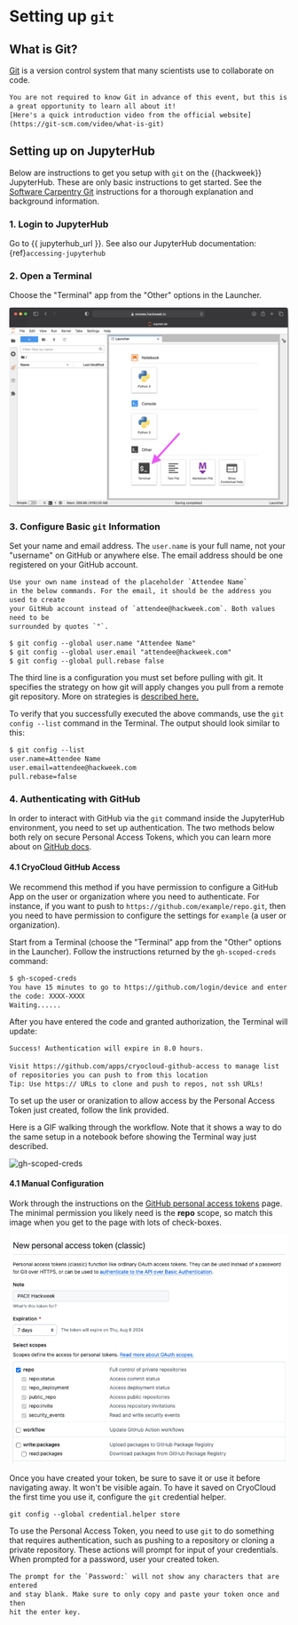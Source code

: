# Setting up `git`

## What is Git?

[Git](https://git-scm.com/) is a version control system that many scientists use
to collaborate on code.

```{note}
You are not required to know Git in advance of this event, but this is a great opportunity to learn all about it!
[Here's a quick introduction video from the official website](https://git-scm.com/video/what-is-git)
```

## Setting up on JupyterHub

Below are instructions to get you setup with `git` on the {{hackweek}}
JupyterHub. These are only basic instructions to get started. See the
[Software Carpentry Git](https://swcarpentry.github.io/git-novice/index.html)
instructions for a thorough explanation and background information.

### 1. Login to JupyterHub

Go to {{ jupyterhub_url }}. See also our JupyterHub documentation: {ref}`accessing-jupyterhub`

### 2. Open a Terminal

Choose the "Terminal" app from the "Other" options in the Launcher.

![jupyterlab](../img/jupyter-terminal.png)

### 3. Configure Basic `git` Information

Set your name and email address. The `user.name` is your full name, not your "username"
on GitHub or anywhere else. The email address should be one registered on your GitHub account.

```{attention}
Use your own name instead of the placeholder `Attendee Name`
in the below commands. For the email, it should be the address you used to create
your GitHub account instead of `attendee@hackweek.com`. Both values need to be
surrounded by quotes `"`.
```

```shell
$ git config --global user.name "Attendee Name"
$ git config --global user.email "attendee@hackweek.com"
$ git config --global pull.rebase false
```

The third line is a configuration you must set before pulling with git. It specifies
the strategy on how git will apply changes you pull from a remote git repository.
More on strategies is [described here.](http://git-scm.com/book/en/v2/Git-Branching-Rebasing)

To verify that you successfully executed the above commands, use the `git config --list` command
in the Terminal. The output should look similar to this:
```shell
$ git config --list
user.name=Attendee Name
user.email=attendee@hackweek.com
pull.rebase=false
```

### 4. Authenticating with GitHub

In order to interact with GitHub via the `git` command inside the JupyterHub environment,
you need to set up authentication. The two methods below both rely on secure
Personal Access Tokens, which you can learn more about on [GitHub docs][gh-docs].

[gh-docs]:https://docs.github.com/en/authentication/keeping-your-account-and-data-secure/managing-your-personal-access-tokens

#### 4.1 CryoCloud GitHub Access

We recommend this method if you have permission to configure a GitHub App on the user or organization where you
need to authenticate. For instance, if you want to push to `https://github.com/example/repo.git`, then you need to have
permission to configure the settings for `example` (a user or organization).

Start from a Terminal (choose the "Terminal" app from the "Other" options in the Launcher). Follow
the instructions returned by the `gh-scoped-creds` command:

```shell
$ gh-scoped-creds 
You have 15 minutes to go to https://github.com/login/device and enter the code: XXXX-XXXX
Waiting......
```

After you have entered the code and granted authorization, the Terminal will update:

```shell
Success! Authentication will expire in 8.0 hours.

Visit https://github.com/apps/cryocloud-github-access to manage list of repositories you can push to from this location
Tip: Use https:// URLs to clone and push to repos, not ssh URLs!
```

To set up the user or oranization to allow access by the Personal Access Token just created, follow the link provided.

Here is a GIF walking through the workflow. Note that it shows a way to do the same setup in a notebook before
showing the Terminal way just described.

![gh-scoped-creds](https://miro.medium.com/v2/resize:fit:720/format:webp/1*B3qjACXLBG9pBOlzY8WNxA.gif)

#### 4.1 Manual Configuration

Work through the instructions on the
[GitHub personal access tokens](https://docs.github.com/en/authentication/keeping-your-account-and-data-secure/managing-your-personal-access-tokens#creating-a-personal-access-token-classic)
page. The minimal permission you likely need is the **repo** scope, so match this image when you get to
the page with lots of check-boxes.

![github-token](../img/github-token.png)

Once you have created your token, be sure to save it or use it before navigating away. It won't be
visible again. To have it saved on CryoCloud the first time you use it, configure the `git` credential helper.

```shell
git config --global credential.helper store
```

To use the Personal Access Token, you need to use `git` to do something that requires authentication, such as
pushing to a repository or cloning a private repository. These actions will prompt
for input of your credentials. When prompted for a password, user your created token.

```{attention}
The prompt for the `Password:` will not show any characters that are entered
and stay blank. Make sure to only copy and paste your token once and then
hit the enter key.
```
